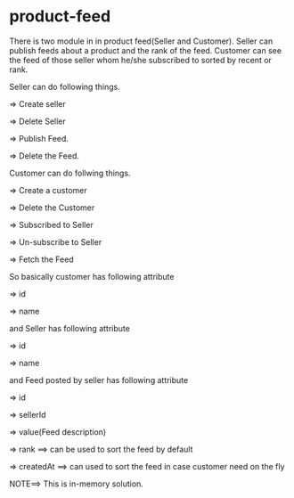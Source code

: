 # product-feed

There is two module in in product feed(Seller and Customer).
Seller can publish feeds about a product and the rank of the feed. Customer can see the feed of those seller whom he/she subscribed to sorted by recent or rank.

Seller can do following things.

  => Create seller
  
  => Delete Seller
  
  => Publish Feed.
  
  => Delete the Feed.
  
  
Customer can do follwing things.

  => Create a customer

  => Delete the Customer
  
  => Subscribed to Seller
  
  => Un-subscribe to Seller
  
  => Fetch the Feed
 
 
So basically customer has following attribute
  
  => id
  
  => name

and Seller has following attribute

  => id
  
  => name

and Feed posted by seller has following attribute

  => id
  
  => sellerId
  
  => value(Feed description)
  
  => rank             ==> can be used to sort the feed by default
  
  => createdAt        ==> can used to sort the feed in case customer need on the fly
 
 
 NOTE==> This is in-memory solution. 
